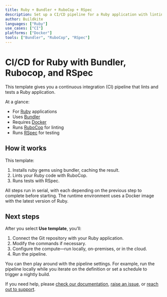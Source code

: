 ```yaml
---
title: Ruby + Bundler + RuboCop + RSpec
description: Set up a CI/CD pipeline for a Ruby application with linting and testing
author: Buildkite
languages: ["Ruby"]
use_cases: ["CI"]
platforms: ["Docker"]
tools: ["Bundler", "RuboCop", "RSpec"]
---
```


# CI/CD for Ruby with Bundler, Rubocop, and RSpec

This template gives you a continuous integration (CI) pipeline that lints and tests a Ruby application.

At a glance:

- For [Ruby](https://www.ruby-lang.org/) applications
- Uses [Bundler](https://bundler.io/)
- Requires [Docker](https://docs.docker.com/get-docker/)
- Runs [RuboCop](https://rubocop.org/) for linting
- Runs [RSpec](https://rspec.info/) for testing


## How it works

This template:

1. Installs ruby gems using bundler, caching the result.
2. Lints your Ruby code with RuboCop.
3. Runs tests with RSpec.

All steps run in serial, with each depending on the previous step to complete before starting. The runtime environment uses a Docker image with the latest version of Ruby.

## Next steps

After you select **Use template**, you’ll:

1. Connect the Git repository with your Ruby application.
2. Modify the commands if necessary.
3. Configure the compute—run locally, on-premises, or in the cloud.
4. Run the pipeline.

You can then play around with the pipeline settings. For example, run the pipeline locally while you iterate on the definition or set a schedule to trigger a nightly build.

If you need help, please [check our documentation](https://buildkite.com/docs/pipelines/configuration-overview), [raise an issue](https://github.com/buildkite/templates/issues), or [reach out to support](https://buildkite.com/support).
